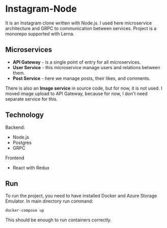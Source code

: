 # Instagram-Node

It is an Instagram clone written with Node.js. I used here microservice architecture and GRPC to communication between services. Project is a monorepo supported with Lerna.

## Microservices
- **API Gateway** - is a single point of entry for all microservices.
- **User Service** - this microservice manage users and relations between them.
- **Post Service** - here we manage posts, their likes, and comments.

There is also an **Image service** in source code, but for now, it is not used. I moved image upload to API Gateway, because for now, I don't need separate service for this.

## Technology

Backend:
- Node.js
- Postgres
- GRPC

Frontend
- React with Redux

## Run

To run the project, you need to have installed Docker and Azure Storage Emulator. In main directory run command:

```
docker-compose up
```

This should be enough to run containers correctly.
